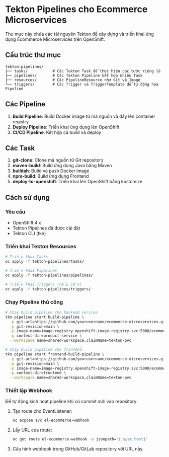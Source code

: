 # Tekton Pipelines cho Ecommerce Microservices

Thư mục này chứa các tài nguyên Tekton để xây dựng và triển khai ứng dụng Ecommerce Microservices trên OpenShift.

## Cấu trúc thư mục

```
tekton-pipelines/
├── tasks/           # Các Tekton Task để thực hiện các bước riêng lẻ
├── pipelines/       # Các Tekton Pipeline kết hợp nhiều Task
├── resources/       # Các PipelineResource như Git và Image
└── triggers/        # Các Trigger và TriggerTemplate để tự động hóa Pipeline
```

## Các Pipeline

1. **Build Pipeline**: Build Docker image từ mã nguồn và đẩy lên container registry
2. **Deploy Pipeline**: Triển khai ứng dụng lên OpenShift
3. **CI/CD Pipeline**: Kết hợp cả build và deploy

## Các Task

1. **git-clone**: Clone mã nguồn từ Git repository
2. **maven-build**: Build ứng dụng Java bằng Maven
3. **buildah**: Build và push Docker image
4. **npm-build**: Build ứng dụng Frontend
5. **deploy-to-openshift**: Triển khai lên OpenShift bằng kustomize

## Cách sử dụng

### Yêu cầu

- OpenShift 4.x
- Tekton Pipelines đã được cài đặt
- Tekton CLI (tkn)

### Triển khai Tekton Resources

```bash
# Triển khai Tasks
oc apply -f tekton-pipelines/tasks/

# Triển khai Pipelines
oc apply -f tekton-pipelines/pipelines/

# Triển khai Triggers (nếu cần)
oc apply -f tekton-pipelines/triggers/
```

### Chạy Pipeline thủ công

```bash
# Chạy build pipeline cho backend service
tkn pipeline start build-pipeline \
  -p git-url=https://github.com/yourusername/ecommerce-microservices.git \
  -p git-revision=main \
  -p image-name=image-registry.openshift-image-registry.svc:5000/ecommerce/product-service \
  -p context-dir=product-service \
  --workspace name=shared-workspace,claimName=tekton-pvc

# Chạy build pipeline cho frontend
tkn pipeline start frontend-build-pipeline \
  -p git-url=https://github.com/yourusername/ecommerce-microservices.git \
  -p git-revision=main \
  -p image-name=image-registry.openshift-image-registry.svc:5000/ecommerce/frontend \
  -p context-dir=frontend \
  --workspace name=shared-workspace,claimName=tekton-pvc
```

### Thiết lập Webhook

Để tự động kích hoạt pipeline khi có commit mới vào repository:

1. Tạo route cho EventListener:
   ```bash
   oc expose svc el-ecommerce-webhook
   ```

2. Lấy URL của route:
   ```bash
   oc get route el-ecommerce-webhook -o jsonpath='{.spec.host}'
   ```

3. Cấu hình webhook trong GitHub/GitLab repository với URL này.
